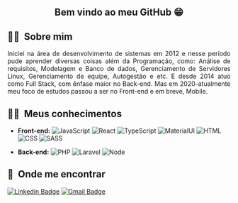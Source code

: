 <h2 align="center">Bem vindo ao meu GitHub 😁</h2>

## 🙋‍♂️ &nbsp;Sobre mim

<p style="text-align:justify">
  Iniciei na área de desenvolvimento de sistemas em 2012 e nesse período pude aprender diversas coisas além da Programação, como: Análise de requisitos, Modelagem e Banco de dados, Gerenciamento de Servidores Linux, Gerenciamento de equipe, Autogestão e etc. E desde 2014 atuo como Full Stack, com ênfase maior no Back-end. Mas em 2020-atualmente meu foco de estudos passou a ser no Front-end e em breve, Mobile.
</p>

## 👩‍💻 &nbsp;Meus conhecimentos
  - **Front-end:** ![JavaScript](https://img.shields.io/badge/-JavaScript-333333?style=flat&logo=javascript) ![React](https://img.shields.io/badge/-React-333333?style=flat&logo=react) ![TypeScript](https://img.shields.io/badge/-TypeScript-333333?style=flat&logo=typescript) ![MaterialUI](https://img.shields.io/badge/-Material--UI-333333?style=flat&logo=material-ui) ![HTML](https://img.shields.io/badge/-HTML5-333333?style=flat&logo=HTML5) ![CSS](https://img.shields.io/badge/-CSS-333333?style=flat&logo=CSS3&logoColor=1572B6) ![SASS](https://img.shields.io/badge/-SASS-333333?style=flat&logo=SASS)
  
  - **Back-end:** ![PHP](https://img.shields.io/badge/-PHP-333333?style=flat&logo=php) ![Laravel](https://img.shields.io/badge/-Laravel-333333?style=flat&logo=laravel) ![Node](https://img.shields.io/badge/-Node-333333?style=flat&logo=nodedotjs)

## 📍 &nbsp;Onde me encontrar

[![Linkedin Badge](https://img.shields.io/badge/-Linkedin-4169E1?style=flat-square&logo=Linkedin&logoColor=white&&link=https://www.linkedin.com/in/bryan-alves-34543119b/)](https://www.linkedin.com/in/bryan-alves-34543119b/)
[![Gmail Badge](https://img.shields.io/badge/-Gmail-c14438?style=flat-square&logo=Gmail&logoColor=white&link=mailto:info-bryanalves@gmail.com)](mailto:info-bryanalves@gmail.com)

